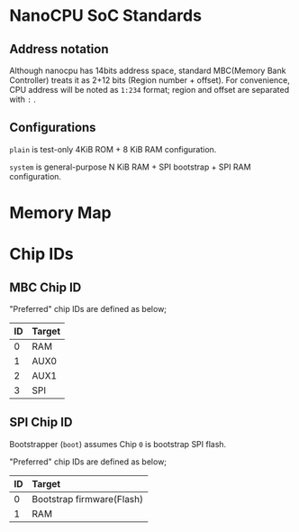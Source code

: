 NanoCPU SoC Standards
=====================

Address notation
----------------

Although nanocpu has 14bits address space, standard MBC(Memory Bank Controller)
treats it as 2+12 bits (Region number + offset). For convenience, CPU address
will be noted as `1:234` format; region and offset are separated with `:` .

Configurations
--------------

`plain` is test-only 4KiB ROM + 8 KiB RAM configuration. 

`system` is general-purpose N KiB RAM + SPI bootstrap + SPI RAM configuration.

Memory Map
==========

Chip IDs
========

MBC Chip ID
-----------

"Preferred" chip IDs are defined as below;

|ID|Target|
|:--|:----|
|0|RAM|
|1|AUX0|
|2|AUX1|
|3|SPI|

SPI Chip ID
-----------

Bootstrapper (`boot`) assumes Chip `0` is bootstrap SPI flash.

"Preferred" chip IDs are defined as below;

|ID|Target|
|:--|:----|
|0|Bootstrap firmware(Flash)|
|1|RAM|

